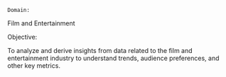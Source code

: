     Domain: ​

Film and Entertainment​

  Objective:​

 To analyze and derive insights from data related to the film and entertainment industry to understand trends, audience preferences, and other key metrics.
